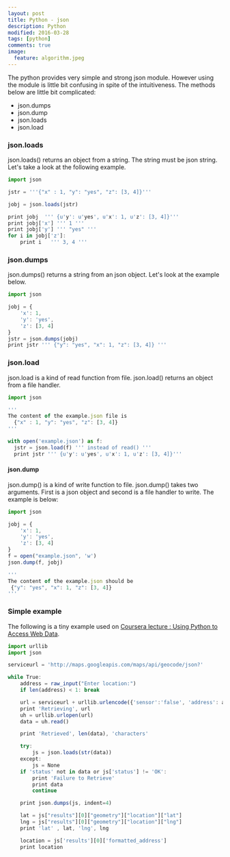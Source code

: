 ```yaml
---
layout: post
title: Python - json
description: Python
modified: 2016-03-28
tags: [python]
comments: true
image:
  feature: algorithm.jpeg
---
```

The python provides very simple and strong json module. However using the module is little bit confusing in spite of the intuitiveness.
The methods below are little bit complicated:
- json.dumps
- json.dump
- json.loads
- json.load

### json.loads

json.loads() returns an object from a string. The string must be json string. 
Let's take a look at the following example.

```javascript
import json

jstr = '''{"x" : 1, "y": "yes", "z": [3, 4]}'''

jobj = json.loads(jstr)

print jobj  ''' {u'y': u'yes', u'x': 1, u'z': [3, 4]}'''
print jobj['x'] ''' 1 '''
print jobj['y'] ''' "yes" '''
for i in jobj['z']:
    print i   ''' 3, 4 '''
```

### json.dumps

json.dumps() returns a string from an json object. Let's look at the example below.

```javascript
import json

jobj = {
    'x': 1, 
    'y': 'yes', 
    'z': [3, 4]
}
jstr = json.dumps(jobj)
print jstr ''' {"y": "yes", "x": 1, "z": [3, 4]} '''
```

### json.load

json.load is a kind of read function from file. json.load() returns an object from a file handler.

```javascript
import json

''' 
The content of the example.json file is
  {"x" : 1, "y": "yes", "z": [3, 4]}
'''

with open('example.json') as f:
  jstr = json.load(f) ''' instead of read() '''
  print jstr ''' {u'y': u'yes', u'x': 1, u'z': [3, 4]}'''
```

#### json.dump

json.dump() is a kind of write function to file. json.dump() takes two arguments. First is a json object and second is a file handler to write.
The example is below:

```javascript
import json

jobj = {
    'x': 1, 
    'y': 'yes', 
    'z': [3, 4]
}
f = open("example.json", 'w')
json.dump(f, jobj)

'''
The content of the example.json should be 
 {"y": "yes", "x": 1, "z": [3, 4]}
'''
```

### Simple example

The following is a tiny example used on [Coursera lecture : Using Python to Access Web Data](https://www.coursera.org/learn/python-network-data). 

```javascript
import urllib
import json

serviceurl = 'http://maps.googleapis.com/maps/api/geocode/json?'

while True:
    address = raw_input("Enter location:")
    if len(address) < 1: break

    url = serviceurl + urllib.urlencode({'sensor':'false', 'address': address})
    print 'Retrieving', url
    uh = urllib.urlopen(url)
    data = uh.read()

    print 'Retrieved', len(data), 'characters'

    try:
        js = json.loads(str(data))
    except: 
        js = None
    if 'status' not in data or js['status'] != 'OK':
        print 'Failure to Retrieve'
        print data
        continue

    print json.dumps(js, indent=4)

    lat = js["results"][0]["geometry"]["location"]["lat"]
    lng = js["results"][0]["geometry"]["location"]["lng"]
    print 'lat' , lat, 'lng', lng

    location = js['results'][0]['formatted_address']
    print location
```




















